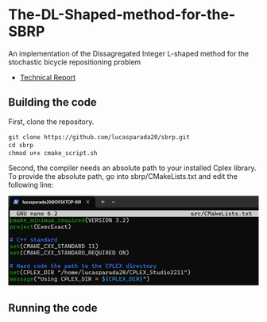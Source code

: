 # The-DL-Shaped-method-for-the-SBRP
An implementation of the Dissagregated Integer L-shaped method for the stochastic bicycle repositioning problem

* [Technical Report](https://www.cirrelt.ca/documentstravail/cirrelt-2024-26.pdf)

## Building the code

First, clone the repository.

```
git clone https://github.com/lucasparada20/sbrp.git
cd sbrp
chmod u+x cmake_script.sh
```
Second, the compiler needs an absolute path to your installed Cplex library. To provide the absolute path, go into sbrp/CMakeLists.txt and edit the following line:

![nano src/CMakeLists.txt](/image.png)

## Running the code
